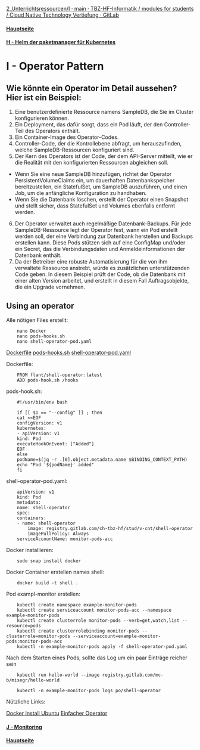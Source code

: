 [2_Unterrichtsressourcen/I · main · TBZ-HF-Informatik / modules for students / Cloud Native Technology Vertiefung · GitLab](https://gitlab.com/ch-tbz-hf/Stud/v-cnt/-/tree/main/2_Unterrichtsressourcen/I)
#### [Hauptseite](/README.md)
#### [H - Helm der paketmanager für Kubernetes](/aufgaben/H-%20Helm%20der%20paketmanager%20für%20Kubernetes.md)
# I - Operator Pattern

## Wie könnte ein Operator im Detail aussehen? Hier ist ein Beispiel:

1. Eine benutzerdefinierte Ressource namens SampleDB, die Sie im Cluster konfigurieren können.
2. Ein Deployment, das dafür sorgt, dass ein Pod läuft, der den Controller-Teil des Operators enthält.
3. Ein Container-Image des Operator-Codes.
4. Controller-Code, der die Kontrollebene abfragt, um herauszufinden, welche SampleDB-Ressourcen konfiguriert sind.
5. Der Kern des Operators ist der Code, der dem API-Server mitteilt, wie er die Realität mit den konfigurierten Ressourcen abgleichen soll.
- Wenn Sie eine neue SampleDB hinzufügen, richtet der Operator PersistentVolumeClaims ein, um dauerhaften Datenbankspeicher bereitzustellen, ein StatefulSet, um SampleDB auszuführen, und einen Job, um die anfängliche Konfiguration zu handhaben.
- Wenn Sie die Datenbank löschen, erstellt der Operator einen Snapshot und stellt sicher, dass StatefulSet und Volumes ebenfalls entfernt werden.
6. Der Operator verwaltet auch regelmäßige Datenbank-Backups. Für jede SampleDB-Ressource legt der Operator fest, wann ein Pod erstellt werden soll, der eine Verbindung zur Datenbank herstellen und Backups erstellen kann. Diese Pods stützen sich auf eine ConfigMap und/oder ein Secret, das die Verbindungsdaten und Anmeldeinformationen der Datenbank enthält.
7. Da der Betreiber eine robuste Automatisierung für die von ihm verwaltete Ressource anstrebt, würde es zusätzlichen unterstützenden Code geben. In diesem Beispiel prüft der Code, ob die Datenbank mit einer alten Version arbeitet, und erstellt in diesem Fall Auftragsobjekte, die ein Upgrade vornehmen.

## Using an operator

Alle nötigen Files erstellt:

        nano Docker
        nano pods-hooks.sh
        nano shell-operator-pod.yaml

[Dockerfile](./scripts/Dockerfile)
[pods-hooks.sh](./scripts/pods-hooks.sh)
[shell-operator-pod.yaml](./scripts/shell-operator-pod.yaml)

Dockerfile:

        FROM flant/shell-operator:latest
        ADD pods-hook.sh /hooks

pods-hook.sh:

        #!/usr/bin/env bash

        if [[ $1 == "--config" ]] ; then
        cat <<EOF
        configVersion: v1
        kubernetes:
        - apiVersion: v1
        kind: Pod
        executeHookOnEvent: ["Added"]
        EOF
        else
        podName=$(jq -r .[0].object.metadata.name $BINDING_CONTEXT_PATH)
        echo "Pod '${podName}' added"
        fi

shell-operator-pod.yaml:

        apiVersion: v1
        kind: Pod
        metadata:
        name: shell-operator
        spec:
        containers:
        - name: shell-operator
            image: registry.gitlab.com/ch-tbz-hf/stud/v-cnt/shell-operator
            imagePullPolicy: Always
        serviceAccountName: monitor-pods-acc

Docker installieren:

        sudo snap install docker

Docker Container erstellen names shell:

        docker build -t shell .

Pod exampl-monitor erstellen:

        kubectl create namespace example-monitor-pods
        kubectl create serviceaccount monitor-pods-acc --namespace example-monitor-pods
        kubectl create clusterrole monitor-pods --verb=get,watch,list --resource=pods
        kubectl create clusterrolebinding monitor-pods --clusterrole=monitor-pods --serviceaccount=example-monitor-pods:monitor-pods-acc
        kubectl -n example-monitor-pods apply -f shell-operator-pod.yaml


Nach dem Starten eines Pods, sollte das Log um ein paar Einträge reicher sein

        kubectl run hello-world --image registry.gitlab.com/mc-b/misegr/hello-world

        kubectl -n example-monitor-pods logs po/shell-operator

Nützliche Links:

[Docker Install Ubuntu](https://docs.docker.com/engine/install/ubuntu/)
[Einfacher Operator](https://gitlab.com/ch-tbz-hf/Stud/v-cnt/-/tree/main/2_Unterrichtsressourcen/I/operator)

#### [J - Monitoring](/aufgaben/J%20-%20Monitoring.md)
#### [Hauptseite](/README.md)